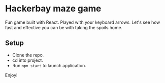 # Hackerbay maze game

Fun game built with React. Played with your keyboard arrows. Let's see how fast and effective you can be with taking the spoils home.

## Setup

- Clone the repo.
- cd into project.
- Run `npm start` to launch application.

Enjoy!